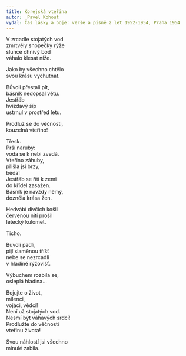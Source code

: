 ```yaml
---
title: Korejská vteřina
autor:  Pavel Kohout
vydal: Čas lásky a boje: verše a písně z let 1952-1954, Praha 1954
---
```



V zrcadle stojatých vod   
zmrtvěly snopečky rýže  
slunce
ohnivý bod  
váhalo klesat níže.
 
Jako by všechno chtělo   
svou krásu vychutnat.
 
Bůvoli přestali pít,  
básník nedopsal větu.  
Jestřáb    
hvízdavý šíp    
ustrnul v prostřed letu.
 
Prodluž se do věčnosti,  
kouzelná vteřino!
 
Třesk.  
Prší naruby:  
voda se k nebi zvedá.   
Vteřino záhuby,  
přišla jsi brzy,  
běda!   
Jestřáb se řítí k zemi   
do křídel zasažen.   
Básník je navždy němý,  
dozněla krása žen.
 
Hedvábí dívčích košil   
červenou nití prošil   
letecký kulomet.   
 
Ticho.
 
Buvoli padli,  
pijí slaměnou tříšť   
nebe se nezrcadlí  
v hladině rýžovišť.
 
Výbuchem rozbila se,   
osleplá hladina...
 
Bojujte o život,  
milenci,  
vojáci, vědci!   
Není už stojatých vod.   
Nesmí být váhavých srdcí!   
Prodlužte do věčnosti   
vteřinu života!
 
Svou náhlostí jsi všechno   
minulé zabila.